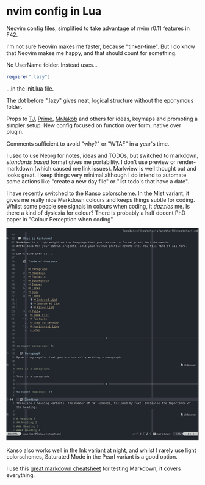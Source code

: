 # nvim config in Lua
Neovim config files, simplified to take advantage of nvim r0.11 features in F42.

I'm not sure Neovim makes me faster, because "tinker-time".
But I do know that Neovim makes me happy, and that should count for something.

No UserName folder. Instead uses...
```lua
require(".lazy")
```
...in the init.lua file.

The dot before ".lazy" gives neat, logical structure without the eponymous folder.

Props to [TJ](https://github.com/tjdevries), [Prime](https://github.com/ThePrimeagen), [MrJakob](https://github.com/jakobwesthoff ) and others for ideas, keymaps and promoting a simpler setup.
New config focused on function over form, native over plugin.

Comments sufficient to avoid "why?" or "WTAF" in a year's time.

I used to use Neorg for notes, ideas and TODOs, but switched to markdown, *standards based* format gives me portability. I don't use preview or render-markdown (which caused me link issues). Markview is well thought out and looks great. I keep things very minimal although I do intend to automate some actions like "create a new day file" or "list todo's that have a date".

I have recently switched to the [Kanso colorscheme](https://github.com/webhooked/kanso.nvim). In the Mist variant, it gives me really nice Markdown colours and keeps things subtle for coding. Whilst some people see signals in colours when coding, it *dazzles* me. Is there a kind of dyslexia for colour? There is probably a half decent PhD paper in "Colour Perception when coding".

![Markview in Kanso-Mist colorscheme](assets/MarkdownInKanso-Mist.png)

Kanso also works well in the Ink variant at night, and whilst I rarely use light colorschemes, Saturated Mode in the Pearl variant is a good option.

I use this [great markdown cheatsheet](https://github.com/im-luka/markdown-cheatsheet) for testing Markdown, it covers everything.



